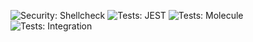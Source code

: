 ![Security: Shellcheck](https://github.com/stereum-dev/ethereum-node/actions/workflows/shellcheck.yml/badge.svg) ![Tests: JEST](https://github.com/stereum-dev/ethereum-node/actions/workflows/test-jest.yml/badge.svg) ![Tests: Molecule](https://github.com/stereum-dev/ethereum-node/actions/workflows/test-molecule.yml/badge.svg) ![Tests: Integration](https://github.com/stereum-dev/ethereum-node/actions/workflows/test-integration.yml/badge.svg)